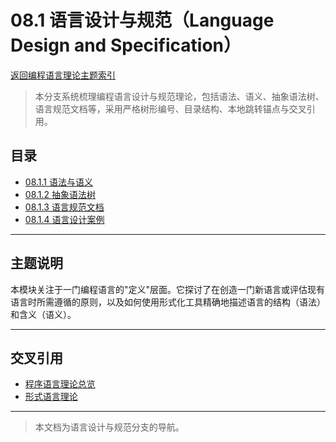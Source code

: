 # 08.1 语言设计与规范（Language Design and Specification）
[返回编程语言理论主题索引](../README.md)

> 本分支系统梳理编程语言设计与规范理论，包括语法、语义、抽象语法树、语言规范文档等，采用严格树形编号、目录结构、本地跳转锚点与交叉引用。

## 目录

- [08.1.1 语法与语义](./08.1.1_Syntax_and_Semantics.md)
- [08.1.2 抽象语法树](./08.1.2_Abstract_Syntax_Tree.md)
- [08.1.3 语言规范文档](./08.1.3_Language_Specification.md)
- [08.1.4 语言设计案例](./08.1.4_Language_Design_Cases.md)

---

## 主题说明

本模块关注于一门编程语言的"定义"层面。它探讨了在创造一门新语言或评估现有语言时所需遵循的原则，以及如何使用形式化工具精确地描述语言的结构（语法）和含义（语义）。

---

## 交叉引用

- [程序语言理论总览](../README.md)
- [形式语言理论](../../03_Formal_Language_Theory/README.md)

---

> 本文档为语言设计与规范分支的导航。
